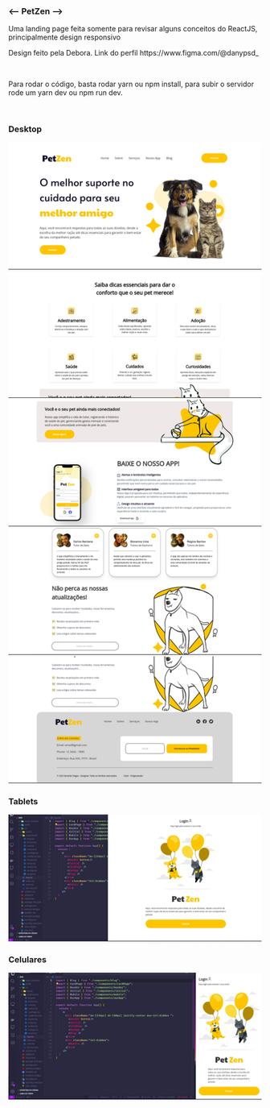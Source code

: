 ### <-- PetZen --> 
<p>Uma landing page feita somente para revisar alguns conceitos do ReactJS, principalmente design responsivo</p>
<p>Design feito pela Debora. Link do perfil https://www.figma.com/@danypsd_</p>
<br />

<p>Para rodar o código, basta rodar yarn ou npm install, para subir o servidor rode um yarn dev ou npm run dev.</p>


<br />
<h3>Desktop</h3>

<img src="./src/assets/prints/pg01.png" />
<img src="./src/assets/prints/pg02.png" />
<img src="./src/assets/prints/pg03.png" />
<img src="./src/assets/prints/pg04.png" />
<img src="./src/assets/prints/pg05.png" />

<h3>Tablets</h3>

<img src="./src/assets/prints/pg06.png" />

<h3>Celulares</h3>

<img src="./src/assets/prints/pg07.png" />